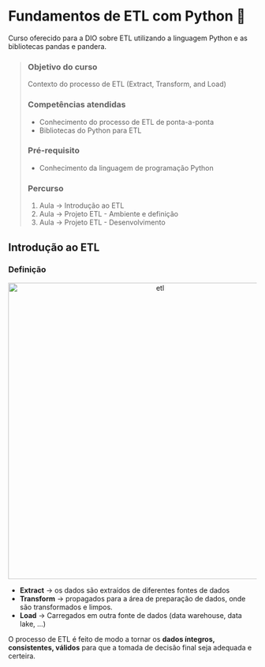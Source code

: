 # Fundamentos de ETL com Python 🐍

Curso oferecido para a DIO sobre ETL utilizando a linguagem Python e as bibliotecas pandas e pandera.

> ### Objetivo do curso
> Contexto do processo de ETL (Extract, Transform, and Load)
>
> ### Competências atendidas
> - Conhecimento do processo de ETL de ponta-a-ponta
> - Bibliotecas do Python para ETL
>
> ### Pré-requisito
> - Conhecimento da linguagem de programação Python
>
> ### Percurso
> 1. Aula → Introdução ao ETL
> 2. Aula → Projeto ETL - Ambiente e definição
> 3. Aula → Projeto ETL - Desenvolvimento


## Introdução ao ETL

### Definição

<p align="center">
  <img src="https://www.dadosaleatorios.com.br/post/etl-data-store/ETL_Fluxo.gif" alt="etl" width="600px" />
</p>

* **Extract** → os dados são extraídos de diferentes fontes de dados
* **Transform** → propagados para a área de preparação de dados, onde são transformados e limpos.
* **Load** → Carregados em outra fonte de dados (data warehouse, data lake, ...)

O processo de ETL é feito de modo a tornar os **dados íntegros, consistentes, válidos** para que a tomada de decisão final seja adequada e certeira.

